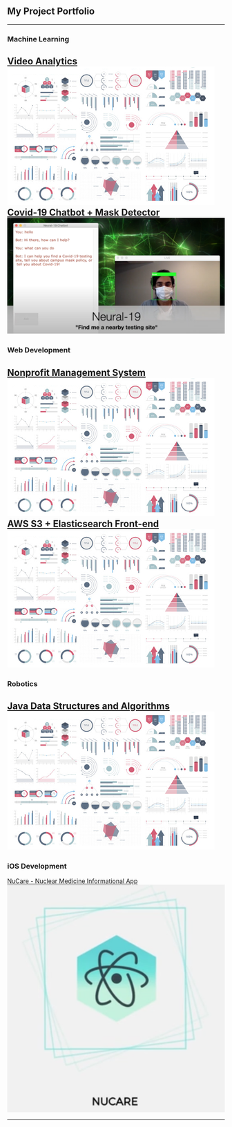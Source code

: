 ## My Project Portfolio

---

### Machine Learning
[Video Analytics](/pdf/sample_presentation.pdf)
<img src="images/dummy_thumbnail.jpg?raw=true"/> <br>
[Covid-19 Chatbot + Mask Detector](/pdf/sample_presentation.pdf)
<img src="images/thumbnail.png?raw=true"/>
---
### Web Development
[Nonprofit Management System](http://example.com/)
<img src="images/dummy_thumbnail.jpg?raw=true"/>
[AWS S3 + Elasticsearch Front-end](http://example.com/)
<img src="images/dummy_thumbnail.jpg?raw=true"/>
---
### Robotics
[Java Data Structures and Algorithms](http://example.com/)
<img src="images/dummy_thumbnail.jpg?raw=true"/>
---
### iOS Development
[NuCare - Nuclear Medicine Informational App](/nucare)
<img src="images/NuCare_Logo.png?raw=true"/>

---

